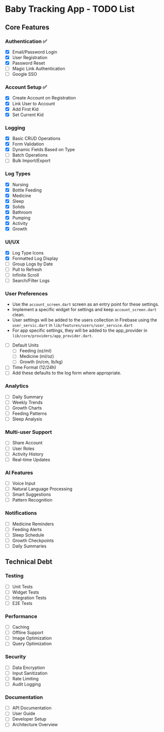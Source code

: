 # Baby Tracking App - TODO List

## Core Features

### Authentication ✅
- [x] Email/Password Login
- [x] User Registration
- [x] Password Reset
- [ ] Magic Link Authentication
- [ ] Google SSO

### Account Setup ✅
- [x] Create Account on Registration
- [x] Link User to Account
- [x] Add First Kid
- [x] Set Current Kid

### Logging
- [x] Basic CRUD Operations
- [x] Form Validation
- [x] Dynamic Fields Based on Type
- [ ] Batch Operations
- [ ] Bulk Import/Export

### Log Types
- [x] Nursing
- [x] Bottle Feeding
- [x] Medicine
- [x] Sleep
- [x] Solids
- [x] Bathroom
- [x] Pumping
- [x] Activity
- [x] Growth

### UI/UX
- [x] Log Type Icons
- [x] Formatted Log Display
- [ ] Group Logs by Date
- [ ] Pull to Refresh
- [ ] Infinite Scroll
- [ ] Search/Filter Logs

### User Preferences

- Use the `account_screen.dart` screen as an entry point for these settings.
- Implement a specific widget for settings and keep `account_screen.dart` clean.
- User settings will be added to the users collection in Firebase using the `user_servic.dart` in `lib/features/users/user_service.dart`
- For app specific settings, they will be added to the app_provider in `lib/core/providers/app_provider.dart`.

- [ ] Default Units
  - [ ] Feeding (oz/ml)
  - [ ] Medicine (ml/oz)
  - [ ] Growth (in/cm, lb/kg)
- [ ] Time Format (12/24h)
- [ ] Add these defaults to the log form where appropriate.

### Analytics
- [ ] Daily Summary
- [ ] Weekly Trends
- [ ] Growth Charts
- [ ] Feeding Patterns
- [ ] Sleep Analysis

### Multi-user Support
- [ ] Share Account
- [ ] User Roles
- [ ] Activity History
- [ ] Real-time Updates

### AI Features
- [ ] Voice Input
- [ ] Natural Language Processing
- [ ] Smart Suggestions
- [ ] Pattern Recognition

### Notifications
- [ ] Medicine Reminders
- [ ] Feeding Alerts
- [ ] Sleep Schedule
- [ ] Growth Checkpoints
- [ ] Daily Summaries

## Technical Debt

### Testing
- [ ] Unit Tests
- [ ] Widget Tests
- [ ] Integration Tests
- [ ] E2E Tests

### Performance
- [ ] Caching
- [ ] Offline Support
- [ ] Image Optimization
- [ ] Query Optimization

### Security
- [ ] Data Encryption
- [ ] Input Sanitization
- [ ] Rate Limiting
- [ ] Audit Logging

### Documentation
- [ ] API Documentation
- [ ] User Guide
- [ ] Developer Setup
- [ ] Architecture Overview